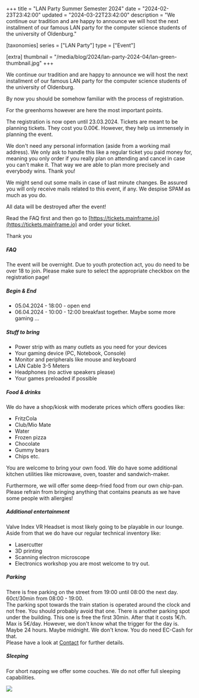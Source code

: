 +++
title = "LAN Party Summer Semester 2024"
date = "2024-02-23T23:42:00"
updated = "2024-03-22T23:42:00"
description = "We continue our tradition and are happy to announce we will host the next installment of our famous LAN party for the computer science students of the university of Oldenburg."

[taxonomies]
series = ["LAN Party"]
type = ["Event"]

[extra]
thumbnail = "/media/blog/2024/lan-party-2024-04/lan-green-thumbnail.jpg"
+++

We continue our tradition and are happy to announce we will host the next installment of our famous LAN party for the
computer science students of the university of Oldenburg.

By now you should be somehow familiar with the process of registration.

For the greenhorns however are here the most important points.

The registration is now open until 23.03.2024.
Tickets are meant to be planning tickets. They cost you 0.00€. However, they help us immensely in planning the event.

We don't need any personal information (aside from a working mail address). We only ask to handle this like a regular
ticket you paid money for, meaning you only order if you really plan on attending and cancel in case you can't make it.
That way we are able to plan more precisely and everybody wins. Thank you!

We might send out some mails in case of last minute changes.
Be assured you will only receive mails related to this event, if any. We despise SPAM as much as you do.

All data will be destroyed after the event!

Read the FAQ first and then go to [https://tickets.mainframe.io](https://tickets.mainframe.io) and order your ticket.

Thank you

##### FAQ

The event will be overnight. Due to youth protection act, you do need to be over 18 to join.
Please make sure to select the appropriate checkbox on the registration page!

##### Begin & End

* 05.04.2024 - 18:00 - open end
* 06.04.2024 - 10:00 - 12:00 breakfast together. Maybe some more gaming ...

##### Stuff to bring

- Power strip with as many outlets as you need for your devices
- Your gaming device (PC, Notebook, Console)
- Monitor and peripherals like mouse and keyboard
- LAN Cable 3-5 Meters
- Headphones (no active speakers please)
- Your games preloaded if possible

##### Food & drinks

We do have a shop/kiosk with moderate prices which offers goodies like:

- FritzCola
- Club/Mio Mate
- Water
- Frozen pizza
- Chocolate
- Gummy bears
- Chips
  etc.

You are welcome to bring your own food. We do have some additional kitchen utilities like microwave, oven, toaster and
sandwich-maker.

Furthermore, we will offer some deep-fried food from our own chip-pan.  
Please refrain from bringing anything that contains peanuts as we have some people with allergies!

##### Additional entertainment

Valve Index VR Headset is most likely going to be playable in our lounge.  
Aside from that we do have our regular technical inventory like:

- Lasercutter
- 3D printing
- Scanning electron microscope
- Electronics workshop
  you are most welcome to try out.

##### Parking

There is free parking on the street from 19:00 until 08:00 the next day. 60ct/30min from 08:00 - 19:00.   
The parking spot towards the train station is operated around the clock and not free. You should probably avoid that
one. There is another parking spot under the building. This one is free the first 30min. After that it costs 1€/h. Max is
5€/day. However, we don't know what the trigger for the day is. Maybe 24 hours. Maybe midnight. We don't know. You do
need EC-Cash for that.  
Please have a look at [Contact](@/contact.md) for
further details.

##### Sleeping

For short napping we offer some couches.
We do not offer full sleeping capabilities.

![](/media/blog/2024/lan-party-2024-04/lan-green.jpg)